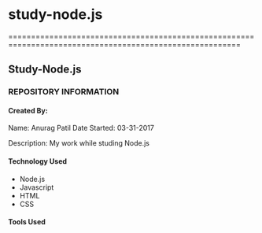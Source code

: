 # study-node.js
=========================================================================================================
## Study-Node.js 
### REPOSITORY INFORMATION
#### Created By: 
Name: Anurag Patil
Date Started: 03-31-2017

Description: My work while studing Node.js 

#### Technology Used
* Node.js
* Javascript
* HTML
* CSS

#### Tools Used

